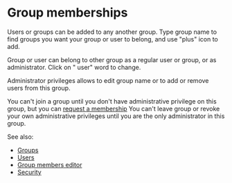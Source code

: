 <!-- TITLE: Edit group memberships -->
<!-- SUBTITLE: -->

# Group memberships

Users or groups can be added to any another group. Type group name to find groups you want your group or user to belong,
and use "plus" icon to add.

Group or user can belong to other group as a regular user or group, or as administrator. Click on "
user" word to change.

Administrator privileges allows to edit group name or to add or remove users from this group.

You can't join a group until you don't have administrative privilege on this group, but you can
[request a membership](../govern/group.md#membership)
You can't leave group or revoke your own administrative privileges until you are the only administrator in this group.

See also:

* [Groups](../govern/group.md)
* [Users](user.md)
* [Group members editor](edit-group-members.md)
* [Security](security.md)
